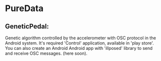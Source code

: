 # PureData
## GeneticPedal:

Genetic algorithm controlled by the accelerometer with OSC protocol in the Android system. It's required 'Control' application, available in 'play store'. You can also create an Android Android app with 'illposed' library to send and receive OSC messages. (here soon).
